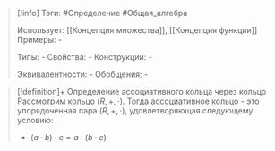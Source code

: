 > [!info]
> Тэги: #Определение #Общая_алгебра 
> 
> Использует: [[Концепция множества]], [[Концепция функции]]
> Примеры: *-*
> 
> Типы: *-*
> Свойства: *-*
> Конструкции: *-*
> 
> Эквивалентности: *-*
> Обобщения: *-*

> [!definition]+ Определение ассоциативного кольца через кольцо
> Рассмотрим кольцо $(R, +, \cdot)$. Тогда ассоциативное кольцо - это упорядоченная пара $(R, +, \cdot)$, удовлетворяющая следующему условию:
> * $(a \cdot b) \cdot c = a \cdot (b \cdot c)$